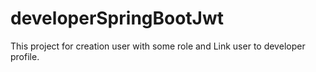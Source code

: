 # developerSpringBootJwt
This project for creation user with some role and Link user to developer profile.
